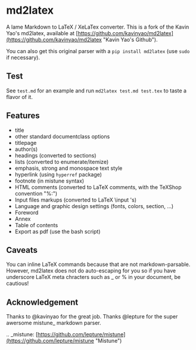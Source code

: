 md2latex
========

A lame Markdown to LaTeX / XeLaTex converter.
This is a fork of the Kavin Yao's md2latex, available at 
  [https://github.com/kavinyao/md2latex](https://github.com/kavinyao/md2latex "Kavin Yao's Github").

You can also get this original parser with a ``pip install md2latex`` (use ``sudo`` if necessary).


Test
-------

See ``test.md`` for an example and run ``md2latex test.md test.tex`` to taste a flavor of it.

Features
--------

- title
- other standard documentclass options
- titlepage
- author(s)
- headings (converted to sections)
- lists (converted to enumerate/itemize)
- emphasis, strong and monospace text style
- hyperlink (using ``hyperref`` package)
- footnote (in mistune syntax)
- HTML comments (converted to LaTeX comments, with the TeXShop convention "%:")
- Input files markups (converted to LaTeX \input 's)
- Language and graphic design settings (fonts, colors, section, …)
- Foreword
- Annex
- Table of contents
- Export as pdf (use the bash script)

Caveats
-------

You can inline LaTeX commands because that are not markdown-parsable. However, md2latex does not do auto-escaping for you so if you have underscore LaTeX meta chracters such as _ or % in your document, be cautious!

Acknowledgement
---------------

Thanks to @kavinyao for the great job.
Thanks @lepture for the super awersome mistune_ markdown parser.

.. _mistune: [https://github.com/lepture/mistune](https://github.com/lepture/mistune "Mistune")
